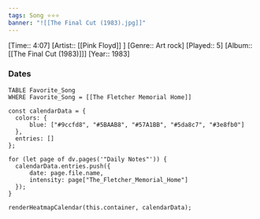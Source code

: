 ```yaml
---
tags: Song ⭐⭐⭐ 
banner: "![[The Final Cut (1983).jpg]]"
---
```

[Time:: 4:07]
[Artist:: [[Pink Floyd]] ]
[Genre:: Art rock]
[Played:: 5]
[Album:: [[The Final Cut (1983)]]]
[Year:: 1983]
### Dates
````dataview
TABLE Favorite_Song
WHERE Favorite_Song = [[The Fletcher Memorial Home]]
````
  ```dataviewjs
const calendarData = { 
	colors: { 
		blue: ["#9ccfd8", "#5BAAB8", "#57A1BB", "#5da8c7", "#3e8fb0"] 
	}, 
	entries: [] 
}; 

for (let page of dv.pages('"Daily Notes"')) { 
	calendarData.entries.push({ 
		date: page.file.name, 
		intensity: page["The_Fletcher_Memorial_Home"]
	}); 
} 

renderHeatmapCalendar(this.container, calendarData);
```
